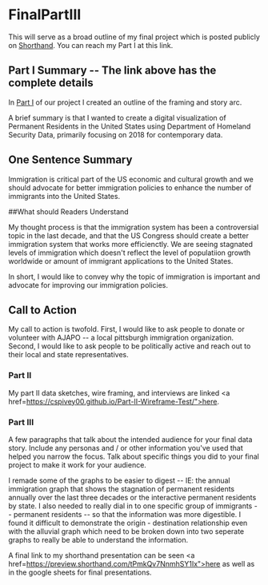 # FinalPartIII

This will serve as a broad outline of my final project which is posted publicly on 
<a href="https://preview.shorthand.com/tPmkQv7NnmhSY1Ix">Shorthand</a>. You can reach my Part I at this link.
  
## Part I Summary -- The link above has the complete details 

In <a href="https://cspivey00.github.io/Final_Project_ChristianSpivey/">Part I</a> of our project I created an outline of the framing and story arc. 

A brief summary is that I wanted to create a digital visualization of Permanent Residents in the United States using Department of Homeland Security Data, primarily focusing on 2018 for contemporary data. 

## One Sentence Summary

Immigration is critical part of the US economic and cultural growth and we should advocate for better immigration policies to enhance the number of immigrants into the United States.

##What should Readers Understand

My thought process is that the immigration system has been a controversial topic in the last decade, and that the US Congress should create a better immigration system that works more efficienctly. We are seeing stagnated levels of immigration which doesn't reflect the level of populatiion growth worldwide or amount of immigrant applications to the United States.

In short, I would like to convey why the topic of immigration is important and advocate for improving our immigration policies.

## Call to Action

My call to action is twofold. First, I would like to ask people to donate or volunteer with AJAPO -- a local pittsburgh immigration organization. Second, I would like to ask people to be politically active and reach out to their local and state representatives. 

### Part II 

My part II data sketches, wire framing, and interviews are linked 
<a href=https://cspivey00.github.io/Part-II-Wireframe-Test/">here</a>.

### Part III

A few paragraphs that talk about the intended audience for your final data story.  Include any personas and / or other information you've used that helped you narrow the focus.  Talk about specific things you did to your final project to make it work for your audience. 

I remade some of the graphs to be easier to digest -- IE: the annual immigration graph that shows the stagnation of permanent residents annually over the last three decades or the interactive permanent residents by state. I also needed to really dial in to one specific group of immigrants -- permanent residents -- so that the information was more digestible. I found it difficult to demonstrate the origin - destination relationship even with the alluvial graph which need to be broken down into two seperate graphs to really be able to understand the information. 

A final link to my shorthand presentation can be seen <a href=https://preview.shorthand.com/tPmkQv7NnmhSY1Ix">here</a> as well as in the google sheets for final presentations. 
